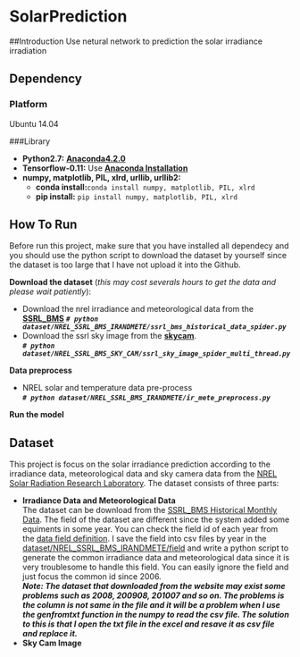 # SolarPrediction

##Introduction
Use netural network to prediction the solar irradiance irradiation

## Dependency

### Platform
Ubuntu 14.04

###Library

- **Python2.7:** [**Anaconda4.2.0**](https://www.continuum.io/downloads)
- **Tensorflow-0.11:** Use [**Anaconda Installation**](https://www.tensorflow.org/versions/r0.11/get_started/os_setup.html#anaconda-installation)
- **numpy, matplotlib, PIL, xlrd, urllib, urllib2:**
	- **conda install:**`conda install numpy, matplotlib, PIL, xlrd`
	- **pip install:** `pip install numpy, matplotlib, PIL, xlrd`

## How To Run
Before run this project, make sure that you have installed all dependecy and you should use the python script to download the dataset by yourself since the dataset is too large that I have not upload it into the Github. 

**Download the dataset** (*this may cost severals hours to get the data and please wait patiently*):
- Download the nrel irradiance and meteorological data from the [**SSRL_BMS**](https://www.nrel.gov/midc/srrl_bms/)
    ***`# python dataset/NREL_SSRL_BMS_IRANDMETE/ssrl_bms_historical_data_spider.py`***
- Download the ssrl sky image from the [**skycam**](https://www.nrel.gov/midc/skycam).  
***`# python dataset/NREL_SSRL_BMS_SKY_CAM/ssrl_sky_image_spider_multi_thread.py`***

**Data preprocess**
- NREL solar and temperature data pre-process  
    ***`# python dataset/NREL_SSRL_BMS_IRANDMETE/ir_mete_preprocess.py`***
  
**Run the model**

## Dataset
This project is focus on the solar irradiance prediction according to the irradiance data, meteorological data and sky camera data from the [NREL Solar Radiation Research Laboratory](https://www.nrel.gov/midc/srrl_bms/).
The dataset consists of three parts:
- **Irradiance Data and Meteorological Data**  
The dataset can be download from the [SSRL_BMS Historical Monthly Data](https://www.nrel.gov/midc/srrl_bms/historical/). The field of the dataset are different since the system added some equiments in some year. You can check the field id of each year from the [data field definition](https://www.nrel.gov/midc/srrl_bms/historical/qa_fd.html). I save the field into csv files by year in the [dataset/NREL_SSRL_BMS_IRANDMETE/field](https://github.com/JackWang822/SolarPrediction/tree/master/dataset/NREL_SSRL_BMS_IRANDMETE/field) and write a python script to generate the common irradiance data and meteorological data since it is very  troublesome to handle this field. You can easily ignore the field and just focus the common id since 2006.  
***Note: The dataset that downloaded from the website may exist some problems such as 2008, 200908, 201007 and so on. The problems is the column is not same in the file and it will be a problem when I use the genfromtxt function in the numpy to read the csv file. The solution to this is that I open the txt file in the excel and resave it as csv file and replace it.***
- **Sky Cam Image**  
